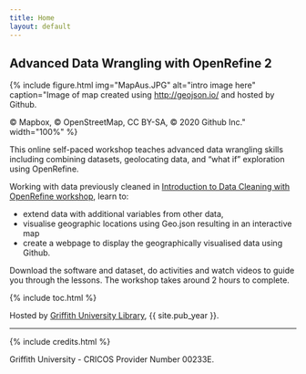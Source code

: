 ```yaml
---
title: Home
layout: default
---
```


## Advanced Data Wrangling with OpenRefine 2

{% include figure.html img="MapAus.JPG" alt="intro image here" caption="Image of map created using <http://geojson.io/> and hosted by Github.

© Mapbox, © OpenStreetMap, CC BY-SA, © 2020 Github Inc." width="100%" %}

This online self-paced workshop teaches advanced data wrangling skills including combining datasets, geolocating data, and “what if” exploration using OpenRefine.

Working with data previously cleaned in [Introduction to Data Cleaning with OpenRefine workshop](https://griffithunilibrary.github.io/data-cleaning-intro/), learn to:

- extend data with additional variables from other data,
- visualise geographic locations using Geo.json resulting in an interactive map
- create a webpage to display the geographically visualised data using Github.

Download the software and dataset, do activities and watch videos to guide you through the lessons. The workshop takes around 2 hours to complete.

{% include toc.html %}

Hosted by [Griffith University Library](https://www.griffith.edu.au/library), {{ site.pub_year }}.

------

{% include credits.html %}

Griffith University - CRICOS Provider Number 00233E.
